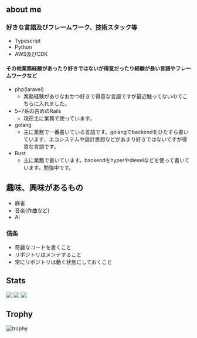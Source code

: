 ## about me

### 好きな言語及びフレームワーク、技術スタック等
* Typescript
* Python
* AWS及びCDK

#### その他業務経験があったり好きではないが得意だったり経験が長い言語やフレームワークなど
* php(laravel)
  * 業務経験がありなおかつ好きで得意な言語ですが最近触ってないのでこちらに入れました。
* 5~7系の古めのRails
  * 現在主に業務で使っています。
* golang
  * 主に業務で一番書いている言語です。golangでbackendをひたすら書いています、エコシステムや設計思想などがあまり好きではないですが得意な言語です。
* Rust
  * 主に業務で書いています。backendをhyperやdieselなどを使って書いています。勉強中です。

## 趣味、興味があるもの
* 麻雀
* 音楽(作曲など)
* AI

### 信条
* 奇麗なコードを書くこと
* リポジトリはメンテすること
* 常にリポジトリは動く状態にしておくこと

## Stats
![](http://github-profile-summary-cards.vercel.app/api/cards/profile-details?username=0num4&theme=transparent)
![](http://github-profile-summary-cards.vercel.app/api/cards/repos-per-language?username=0num4&theme=transparentx)
![](http://github-profile-summary-cards.vercel.app/api/cards/most-commit-language?username=0num4&theme=transparent)
<!-- ![](http://github-profile-summary-cards.vercel.app/api/cards/stats?username=0num4&theme=gruvbox) -->
<!-- ![](http://github-profile-summary-cards.vercel.app/api/cards/productive-time?username=0num4&theme=gruvbox&utcOffset=9) -->


## Trophy
![trophy](https://github-profile-trophy.vercel.app/?username=0num4&theme=transparent&rank=-C,-B)


<!--
**0num4/0num4** is a ✨ _special_ ✨ repository because its `README.md` (this file) appears on your GitHub profile.

Here are some ideas to get you started:

- 🔭 I’m currently working on ...
- 🌱 I’m currently learning ...
- 👯 I’m looking to collaborate on ...
- 🤔 I’m looking for help with ...
- 💬 Ask me about ...
- 📫 How to reach me: ...
- 😄 Pronouns: ...
- ⚡ Fun fact: ...
-->
